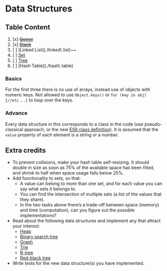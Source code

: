 # Data Structures

## Table Content

1. [x] ~~[Queue](./queue)~~
2. [x] ~~[Stack](./stack)~~
3. [ ] [Linked List](./linked\ list)~~
4. [ ] [Set](./set)
5. [ ] [Tree](./tree)
6. [ ] [Hash Table](./hash\ table)

### Basics
For the first three there is no use of arrays, instead use of objects with numeric keys. Not allowed 
to use `Object.keys()` or `for (key in obj) {//etc...}` to loop over the keys.

### Advance
Every data structure in this corresponds to a class in the code (use pseudo-classical approach, or the new [ES6 class definition](https://developer.mozilla.org/en/docs/Web/JavaScript/Reference/Classes)).
It is assumed that the `value` property of each element is a string or a number.

## Extra credits

- To prevent collisions, make your hash table self-resizing. It should double in size as soon as 75% of the available space has been filled, and shrink to half when space usage falls below 25%.
- Add functionality to sets, so that:
  - A value can belong to more than one set, and for each value you can say what sets it belongs to.
  - You can find the intersection of multiple sets (a list of the values that they share).
  - In the two tasks above there’s a trade-off between space (memory) and time (computation), can you figure out the possible implementations?
- Read about the following data structures and implement any that attract your interest:
  - [Heap](https://en.wikipedia.org/wiki/Heap_(data_structure))
  - [Binary search tree](https://en.wikipedia.org/wiki/Binary_search_tree)
  - [Graph](https://en.wikipedia.org/wiki/Graph_(abstract_data_type))
  - [Trie](https://en.wikipedia.org/wiki/Trie)
  - [B-tree](https://en.wikipedia.org/wiki/B-tree)
  - [Red-black tree](https://en.wikipedia.org/wiki/Red%E2%80%93black_tree)
- Write tests for the new data structure(s) you have implemented.
